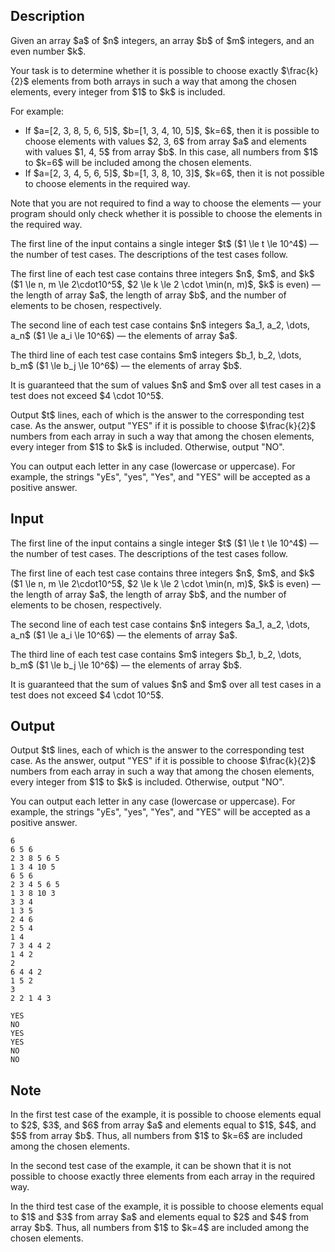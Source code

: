 ## Description

<div><p>Given an array $a$ of $n$ integers, an array $b$ of $m$ integers, and an even number $k$.</p><p>Your task is to determine whether it is possible to choose <span class="tex-font-style-bf">exactly</span> $\frac{k}{2}$ elements from both arrays in such a way that among the chosen elements, every integer from $1$ to $k$ is included.</p><p>For example:</p><ul> <li> If $a=[2, 3, 8, 5, 6, 5]$, $b=[1, 3, 4, 10, 5]$, $k=6$, then it is possible to choose elements with values $2, 3, 6$ from array $a$ and elements with values $1, 4, 5$ from array $b$. In this case, all numbers from $1$ to $k=6$ will be included among the chosen elements.</li><li> If $a=[2, 3, 4, 5, 6, 5]$, $b=[1, 3, 8, 10, 3]$, $k=6$, then it is not possible to choose elements in the required way. </li></ul><p>Note that you are not required to find a way to choose the elements&nbsp;— your program should only check whether it is possible to choose the elements in the required way.</p></div><div class="input-specification"><p>The first line of the input contains a single integer $t$ ($1 \le t \le 10^4$)&nbsp;— the number of test cases. The descriptions of the test cases follow.</p><p>The first line of each test case contains three integers $n$, $m$, and $k$ ($1 \le n, m \le 2\cdot10^5$, $2 \le k \le 2 \cdot \min(n, m)$, $k$ is even)&nbsp;— the length of array $a$, the length of array $b$, and the number of elements to be chosen, respectively.</p><p>The second line of each test case contains $n$ integers $a_1, a_2, \dots, a_n$ ($1 \le a_i \le 10^6$)&nbsp;— the elements of array $a$.</p><p>The third line of each test case contains $m$ integers $b_1, b_2, \dots, b_m$ ($1 \le b_j \le 10^6$)&nbsp;— the elements of array $b$.</p><p>It is guaranteed that the sum of values $n$ and $m$ over all test cases in a test does not exceed $4 \cdot 10^5$.</p></div><div class="output-specification"><p>Output $t$ lines, each of which is the answer to the corresponding test case. As the answer, output "<span class="tex-font-style-tt">YES</span>" if it is possible to choose $\frac{k}{2}$ numbers from each array in such a way that among the chosen elements, every integer from $1$ to $k$ is included. Otherwise, output "<span class="tex-font-style-tt">NO</span>".</p><p>You can output each letter in any case (lowercase or uppercase). For example, the strings "<span class="tex-font-style-tt">yEs</span>", "<span class="tex-font-style-tt">yes</span>", "<span class="tex-font-style-tt">Yes</span>", and "<span class="tex-font-style-tt">YES</span>" will be accepted as a positive answer.</p></div>

## Input

<p>The first line of the input contains a single integer $t$ ($1 \le t \le 10^4$)&nbsp;— the number of test cases. The descriptions of the test cases follow.</p><p>The first line of each test case contains three integers $n$, $m$, and $k$ ($1 \le n, m \le 2\cdot10^5$, $2 \le k \le 2 \cdot \min(n, m)$, $k$ is even)&nbsp;— the length of array $a$, the length of array $b$, and the number of elements to be chosen, respectively.</p><p>The second line of each test case contains $n$ integers $a_1, a_2, \dots, a_n$ ($1 \le a_i \le 10^6$)&nbsp;— the elements of array $a$.</p><p>The third line of each test case contains $m$ integers $b_1, b_2, \dots, b_m$ ($1 \le b_j \le 10^6$)&nbsp;— the elements of array $b$.</p><p>It is guaranteed that the sum of values $n$ and $m$ over all test cases in a test does not exceed $4 \cdot 10^5$.</p>

## Output

<p>Output $t$ lines, each of which is the answer to the corresponding test case. As the answer, output "<span class="tex-font-style-tt">YES</span>" if it is possible to choose $\frac{k}{2}$ numbers from each array in such a way that among the chosen elements, every integer from $1$ to $k$ is included. Otherwise, output "<span class="tex-font-style-tt">NO</span>".</p><p>You can output each letter in any case (lowercase or uppercase). For example, the strings "<span class="tex-font-style-tt">yEs</span>", "<span class="tex-font-style-tt">yes</span>", "<span class="tex-font-style-tt">Yes</span>", and "<span class="tex-font-style-tt">YES</span>" will be accepted as a positive answer.</p>





```input1|2,3,4,8,9,10,14,15,16
6
6 5 6
2 3 8 5 6 5
1 3 4 10 5
6 5 6
2 3 4 5 6 5
1 3 8 10 3
3 3 4
1 3 5
2 4 6
2 5 4
1 4
7 3 4 4 2
1 4 2
2
6 4 4 2
1 5 2
3
2 2 1 4 3
```




```output1
YES
NO
YES
YES
NO
NO
```



## Note

<p>In the first test case of the example, it is possible to choose elements equal to $2$, $3$, and $6$ from array $a$ and elements equal to $1$, $4$, and $5$ from array $b$. Thus, all numbers from $1$ to $k=6$ are included among the chosen elements.</p><p>In the second test case of the example, it can be shown that it is not possible to choose exactly three elements from each array in the required way.</p><p>In the third test case of the example, it is possible to choose elements equal to $1$ and $3$ from array $a$ and elements equal to $2$ and $4$ from array $b$. Thus, all numbers from $1$ to $k=4$ are included among the chosen elements.</p>
